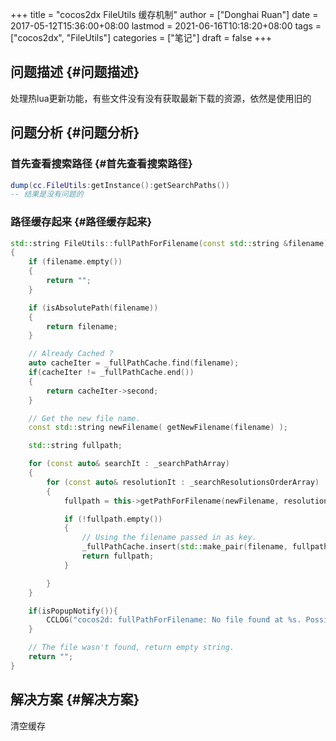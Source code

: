 +++
title = "cocos2dx FileUtils 缓存机制"
author = ["Donghai Ruan"]
date = 2017-05-12T15:36:00+08:00
lastmod = 2021-06-16T10:18:20+08:00
tags = ["cocos2dx", "FileUtils"]
categories = ["笔记"]
draft = false
+++

## 问题描述 {#问题描述}

处理热lua更新功能，有些文件没有没有获取最新下载的资源，依然是使用旧的


## 问题分析 {#问题分析}


### 首先查看搜索路径 {#首先查看搜索路径}

```lua
dump(cc.FileUtils:getInstance():getSearchPaths())
-- 结果是没有问题的
```


### 路径缓存起来 {#路径缓存起来}

```C++
std::string FileUtils::fullPathForFilename(const std::string &filename) const
{
    if (filename.empty())
    {
        return "";
    }

    if (isAbsolutePath(filename))
    {
        return filename;
    }

    // Already Cached ?
    auto cacheIter = _fullPathCache.find(filename);
    if(cacheIter != _fullPathCache.end())
    {
        return cacheIter->second;
    }

    // Get the new file name.
    const std::string newFilename( getNewFilename(filename) );

    std::string fullpath;

    for (const auto& searchIt : _searchPathArray)
    {
        for (const auto& resolutionIt : _searchResolutionsOrderArray)
        {
            fullpath = this->getPathForFilename(newFilename, resolutionIt, searchIt);

            if (!fullpath.empty())
            {
                // Using the filename passed in as key.
                _fullPathCache.insert(std::make_pair(filename, fullpath));
                return fullpath;
            }

        }
    }

    if(isPopupNotify()){
        CCLOG("cocos2d: fullPathForFilename: No file found at %s. Possible missing file.", filename.c_str());
    }

    // The file wasn't found, return empty string.
    return "";
}

```


## 解决方案 {#解决方案}

清空缓存

